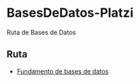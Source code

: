 # BasesDeDatos-Platzi

Ruta de Bases de Datos

## Ruta

- [Fundamento de bases de datos](https://github.com/mau02ro/BasesDeDatos-Platzi/tree/main/Fundamentos%20de%20Bases%20de%20Datos/README.md)
